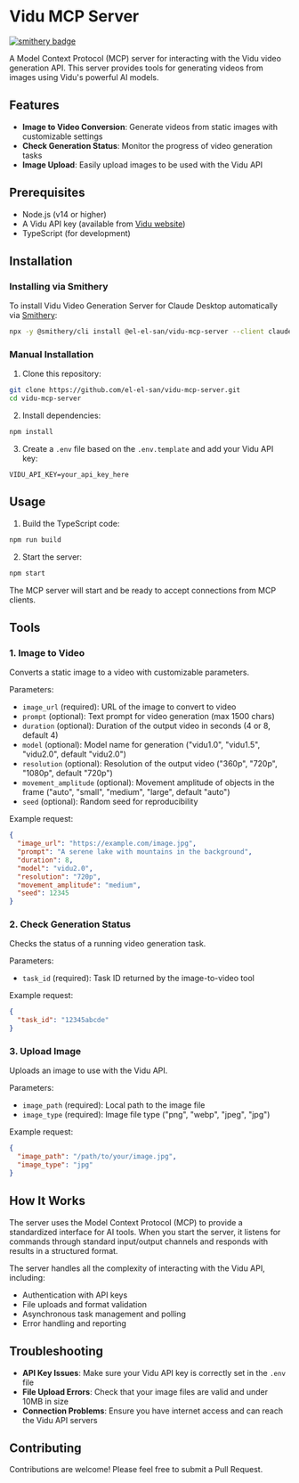 # Vidu MCP Server
[![smithery badge](https://smithery.ai/badge/@el-el-san/vidu-mcp-server)](https://smithery.ai/server/@el-el-san/vidu-mcp-server)

A Model Context Protocol (MCP) server for interacting with the Vidu video generation API. This server provides tools for generating videos from images using Vidu's powerful AI models.

## Features

- **Image to Video Conversion**: Generate videos from static images with customizable settings
- **Check Generation Status**: Monitor the progress of video generation tasks
- **Image Upload**: Easily upload images to be used with the Vidu API

## Prerequisites

- Node.js (v14 or higher)
- A Vidu API key (available from [Vidu website](https://vidu.com))
- TypeScript (for development)

## Installation

### Installing via Smithery

To install Vidu Video Generation Server for Claude Desktop automatically via [Smithery](https://smithery.ai/server/@el-el-san/vidu-mcp-server):

```bash
npx -y @smithery/cli install @el-el-san/vidu-mcp-server --client claude
```

### Manual Installation
1. Clone this repository:
```bash
git clone https://github.com/el-el-san/vidu-mcp-server.git
cd vidu-mcp-server
```

2. Install dependencies:
```bash
npm install
```

3. Create a `.env` file based on the `.env.template` and add your Vidu API key:
```
VIDU_API_KEY=your_api_key_here
```

## Usage

1. Build the TypeScript code:
```bash
npm run build
```

2. Start the server:
```bash
npm start
```

The MCP server will start and be ready to accept connections from MCP clients.

## Tools

### 1. Image to Video

Converts a static image to a video with customizable parameters.

Parameters:
- `image_url` (required): URL of the image to convert to video
- `prompt` (optional): Text prompt for video generation (max 1500 chars)
- `duration` (optional): Duration of the output video in seconds (4 or 8, default 4)
- `model` (optional): Model name for generation ("vidu1.0", "vidu1.5", "vidu2.0", default "vidu2.0")
- `resolution` (optional): Resolution of the output video ("360p", "720p", "1080p", default "720p")
- `movement_amplitude` (optional): Movement amplitude of objects in the frame ("auto", "small", "medium", "large", default "auto")
- `seed` (optional): Random seed for reproducibility

Example request:
```json
{
  "image_url": "https://example.com/image.jpg",
  "prompt": "A serene lake with mountains in the background",
  "duration": 8,
  "model": "vidu2.0",
  "resolution": "720p",
  "movement_amplitude": "medium",
  "seed": 12345
}
```

### 2. Check Generation Status

Checks the status of a running video generation task.

Parameters:
- `task_id` (required): Task ID returned by the image-to-video tool

Example request:
```json
{
  "task_id": "12345abcde"
}
```

### 3. Upload Image

Uploads an image to use with the Vidu API.

Parameters:
- `image_path` (required): Local path to the image file
- `image_type` (required): Image file type ("png", "webp", "jpeg", "jpg")

Example request:
```json
{
  "image_path": "/path/to/your/image.jpg",
  "image_type": "jpg"
}
```

## How It Works

The server uses the Model Context Protocol (MCP) to provide a standardized interface for AI tools. When you start the server, it listens for commands through standard input/output channels and responds with results in a structured format.

The server handles all the complexity of interacting with the Vidu API, including:
- Authentication with API keys
- File uploads and format validation
- Asynchronous task management and polling
- Error handling and reporting

## Troubleshooting

- **API Key Issues**: Make sure your Vidu API key is correctly set in the `.env` file
- **File Upload Errors**: Check that your image files are valid and under 10MB in size
- **Connection Problems**: Ensure you have internet access and can reach the Vidu API servers

## Contributing

Contributions are welcome! Please feel free to submit a Pull Request.


